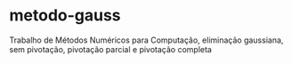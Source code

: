 # metodo-gauss
Trabalho de Métodos Numéricos para Computação, eliminação gaussiana, sem pivotação, pivotação parcial e pivotação completa
